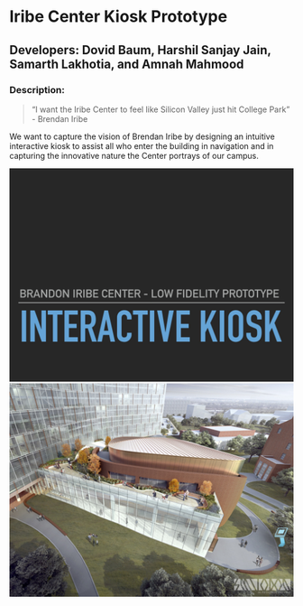 # Iribe Center Kiosk Prototype
## Developers: Dovid Baum, Harshil Sanjay Jain, Samarth Lakhotia, and Amnah Mahmood
### Description: 
> “I want the Iribe Center to feel like Silicon Valley just hit College Park”
> \- Brendan Iribe 
<p>We want to capture the vision of Brendan Iribe by designing an intuitive interactive kiosk to assist all who enter the building in navigation and in capturing the innovative nature the Center portrays of our campus.</p> 



![Cover](pics/1.jpg)
![Location](pics/2.jpg)


